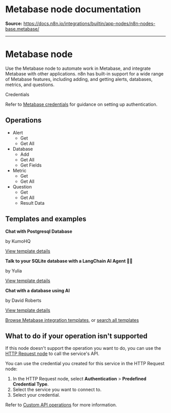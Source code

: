 # Metabase node documentation

**Source:** https://docs.n8n.io/integrations/builtin/app-nodes/n8n-nodes-base.metabase/

---

# Metabase node

Use the Metabase node to automate work in Metabase, and integrate Metabase with other applications. n8n has built-in support for a wide range of Metabase features, including adding, and getting alerts, databases, metrics, and questions.

Credentials

Refer to [Metabase credentials](../../credentials/metabase/) for guidance on setting up authentication.

## Operations

- Alert
  - Get
  - Get All
- Database
  - Add
  - Get All
  - Get Fields
- Metric
  - Get
  - Get All
- Question
  - Get
  - Get All
  - Result Data

## Templates and examples

**Chat with Postgresql Database**

by KumoHQ

[View template details](https://n8n.io/workflows/2859-chat-with-postgresql-database/)

**Talk to your SQLite database with a LangChain AI Agent 🧠💬**

by Yulia

[View template details](https://n8n.io/workflows/2292-talk-to-your-sqlite-database-with-a-langchain-ai-agent/)

**Chat with a database using AI**

by David Roberts

[View template details](https://n8n.io/workflows/2090-chat-with-a-database-using-ai/)

[Browse Metabase integration templates](https://n8n.io/integrations/metabase/), or [search all templates](https://n8n.io/workflows/)

## What to do if your operation isn't supported

If this node doesn't support the operation you want to do, you can use the [HTTP Request node](../../core-nodes/n8n-nodes-base.httprequest/) to call the service's API.

You can use the credential you created for this service in the HTTP Request node:

1. In the HTTP Request node, select **Authentication** > **Predefined Credential Type**.
2. Select the service you want to connect to.
3. Select your credential.

Refer to [Custom API operations](../../../custom-operations/) for more information.
